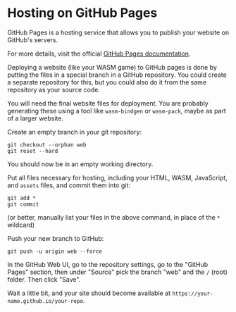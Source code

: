 # Hosting on GitHub Pages

GitHub Pages is a hosting service that allows you to publish your website
on GitHub's servers.

For more details, visit the official [GitHub Pages
documentation](https://docs.github.com/en/pages).

Deploying a website (like your WASM game) to GitHub pages is done by
putting the files in a special branch in a GitHub repository. You could
create a separate repository for this, but you could also do it from the
same repository as your source code.

You will need the final website files for deployment. You are probably
generating these using a tool like `wasm-bindgen` or `wasm-pack`, maybe
as part of a larger website.

Create an empty branch in your git repository:

```shell
git checkout --orphan web
git reset --hard
```

You should now be in an empty working directory.

Put all files necessary for hosting, including your HTML, WASM, JavaScript,
and `assets` files, and commit them into git:

```shell
git add *
git commit
```

(or better, manually list your files in the above command, in place of the `*` wildcard)

Push your new branch to GitHub:

```shell
git push -u origin web --force
```

In the GitHub Web UI, go to the repository settings, go to the "GitHub Pages"
section, then under "Source" pick the branch "web" and the `/` (root) folder.
Then click "Save".

Wait a little bit, and your site should become available at
`https://your-name.github.io/your-repo`.
